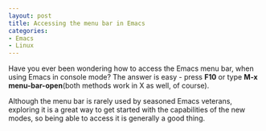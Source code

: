 ```yaml
---
layout: post
title: Accessing the menu bar in Emacs
categories:
- Emacs
- Linux
---
```


Have you ever been wondering how to access the Emacs menu bar, when
using Emacs in console mode? The answer is easy - press **F10** or type
**M-x menu-bar-open**(both methods work in X as well, of course).

Although the menu bar is rarely used by seasoned Emacs veterans,
exploring it is a great way to get started with the capabilities of
the new modes, so being able to access it is generally a good thing.
